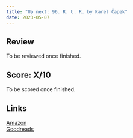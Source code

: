 ```yaml
---
title: "Up next: 96. R. U. R. by Karel Čapek"
date: 2023-05-07
---
```

## Review
To be reviewed once finished.
## Score: X/10
To be scored once finished.
## Links
[Amazon](https://www.amazon.com/R-U-R-Dover-Thrift-Editions-Karel-ebook/dp/B00EA7DBNC?&_encoding=UTF8&tag=phorys-20&linkCode=ur2&linkId=df62bafd4f71555b9738908eec29cfd7&camp=1789&creative=9325)<br>
[Goodreads](https://www.goodreads.com/book/show/436562)